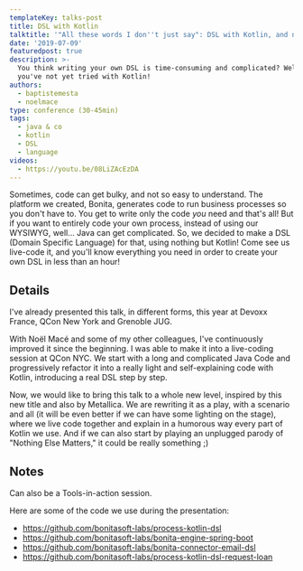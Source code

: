 ```yaml
---
templateKey: talks-post
title: DSL with Kotlin
talktitle: '"All these words I don''t just say": DSL with Kotlin, and nothing else matters'
date: '2019-07-09'
featuredpost: true
description: >-
  You think writing your own DSL is time-consuming and complicated? Well, maybe
  you've not yet tried with Kotlin!
authors:
  - baptistemesta
  - noelmace
type: conference (30-45min)
tags:
  - java & co
  - kotlin
  - DSL
  - language
videos:
  - https://youtu.be/08LiZAcEzDA
---
```

Sometimes, code can get bulky, and not so easy to understand.
The platform we created, Bonita, generates code to run business processes so you don't have to. You get to write only the code _you_ need and that's all! But if you want to entirely code your own process, instead of using our WYSIWYG, well... Java can get complicated.
So, we decided to make a DSL (Domain Specific Language) for that, using nothing but Kotlin!
Come see us live-code it, and you'll know everything you need in order to create your own DSL in less than an hour!

## Details

I've already presented this talk, in different forms, this year at Devoxx France, QCon New York and Grenoble JUG.

With Noël Macé and some of my other colleagues, I've continuously improved it since the beginning. I was able to make it into a live-coding session at QCon NYC. We start with a long and complicated Java Code and progressively refactor it into a really light and self-explaining code with Kotlin, introducing a real DSL step by step.

Now, we would like to bring this talk to a whole new level, inspired by this new title and also by Metallica. We are rewriting it as a play, with a scenario and all (it will be even better if we can have some lighting on the stage), where we live code together and explain in a humorous way every part of Kotlin we use. And if we can also start by playing an unplugged parody of "Nothing Else Matters," it could be really something ;)

## Notes

Can also be a Tools-in-action session.

Here are some of the code we use during the presentation:

* https://github.com/bonitasoft-labs/process-kotlin-dsl
* https://github.com/bonitasoft-labs/bonita-engine-spring-boot
* https://github.com/bonitasoft-labs/bonita-connector-email-dsl
* https://github.com/bonitasoft-labs/process-kotlin-dsl-request-loan
